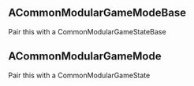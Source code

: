 
## ACommonModularGameModeBase

Pair this with a CommonModularGameStateBase

## ACommonModularGameMode

Pair this with a CommonModularGameState